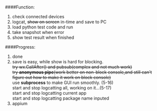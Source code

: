 ####Function:
1. check connected devices
2. logcat, ~~show on screen~~ in-time and save to PC
3. load python test code and run
4. take snapshot when error
5. show test result when finished

####Progress:
1. done
2. save is easy, while show is hard for blocking. <br>~~try wx.CallAfter() and pubsub(complex and not much work)~~ <br>~~try **anonymous pipe**(work better on non-block console,and still can't figure out how to make it work on block console)~~ 
   <br>use **subprocess** to make GUI run smoothly. (5-16)<br>start and stop logcatting all, working on it...(5-17)<br>start and stop logcatting current app<br>start and stop logcatting package name inputed
3. appium
